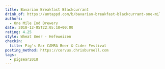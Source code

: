 ```yaml
---
title: Bavarian Breakfast Blackcurrant
drink_of: https://untappd.com/b/bavarian-breakfast-blackcurrant-one-mile-end-brewery/2899226
authors:
  - One Mile End Brewery
date: 2018-12-05T22:05:18+00:00
rating: 4.25
style: Wheat Beer - Hefeweizen
checkin:
  title: Pig's Ear CAMRA Beer & Cider Festival
posting_method: https://corvus.chrisburnell.com
tags:
  - pigsear2018
---
```

